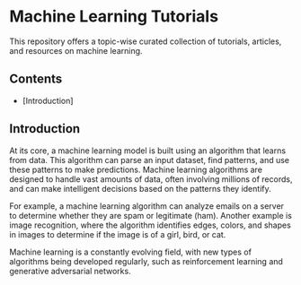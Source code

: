 # Machine Learning Tutorials
This repository offers a topic-wise curated collection of tutorials, articles, and resources on machine learning.

## Contents
- [Introduction]

## Introduction
At its core, a machine learning model is built using an algorithm that learns from data. This algorithm can parse an input dataset, find patterns, and use these patterns to make predictions. Machine learning algorithms are designed to handle vast amounts of data, often involving millions of records, and can make intelligent decisions based on the patterns they identify.

For example, a machine learning algorithm can analyze emails on a server to determine whether they are spam or legitimate (ham). Another example is image recognition, where the algorithm identifies edges, colors, and shapes in images to determine if the image is of a girl, bird, or cat.

Machine learning is a constantly evolving field, with new types of algorithms being developed regularly, such as reinforcement learning and generative adversarial networks.
